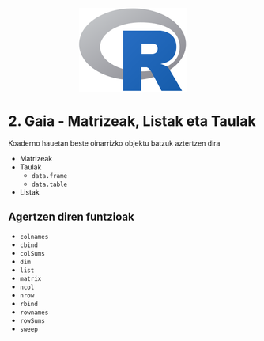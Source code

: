 <p align="center">
  <img src="Images/Rlogo.png">
</p>

# 2. Gaia - Matrizeak, Listak eta Taulak

Koaderno hauetan beste oinarrizko objektu batzuk aztertzen dira
  - Matrizeak
  - Taulak
    - `data.frame`
    - `data.table`
  - Listak
  
## Agertzen diren funtzioak
 - `colnames`
 - `cbind`
 - `colSums`
 - `dim`
 - `list`
 - `matrix`
 - `ncol`
 - `nrow`
 - `rbind`
 - `rownames`
 - `rowSums`
 - `sweep`
